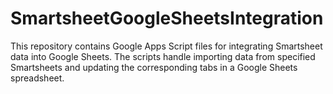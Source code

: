 # SmartsheetGoogleSheetsIntegration
This repository contains Google Apps Script files for integrating Smartsheet data into Google Sheets. The scripts handle importing data from specified Smartsheets and updating the corresponding tabs in a Google Sheets spreadsheet.

